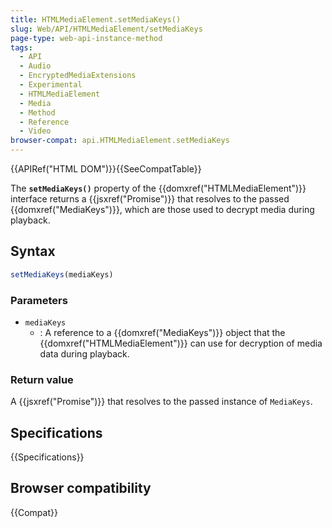 ```yaml
---
title: HTMLMediaElement.setMediaKeys()
slug: Web/API/HTMLMediaElement/setMediaKeys
page-type: web-api-instance-method
tags:
  - API
  - Audio
  - EncryptedMediaExtensions
  - Experimental
  - HTMLMediaElement
  - Media
  - Method
  - Reference
  - Video
browser-compat: api.HTMLMediaElement.setMediaKeys
---
```

{{APIRef("HTML DOM")}}{{SeeCompatTable}}

The **`setMediaKeys()`** property of the
{{domxref("HTMLMediaElement")}} interface returns a {{jsxref("Promise")}} that resolves
to the passed {{domxref("MediaKeys")}}, which are those used to decrypt media during
playback.

## Syntax

```js
setMediaKeys(mediaKeys)
```

### Parameters

- `mediaKeys`
  - : A reference to a {{domxref("MediaKeys")}} object that the
    {{domxref("HTMLMediaElement")}} can use for decryption of media data during playback.

### Return value

A {{jsxref("Promise")}} that resolves to the passed instance of `MediaKeys`.

## Specifications

{{Specifications}}

## Browser compatibility

{{Compat}}
